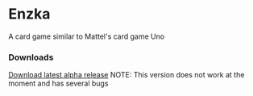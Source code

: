 # Enzka
A card game similar to Mattel's card game Uno

### Downloads
[Download latest alpha release](https://www.dropbox.com/s/c72b4ydqigvfao2/Enzka.jar?dl=1)
NOTE: This version does not work at the moment and has several bugs
